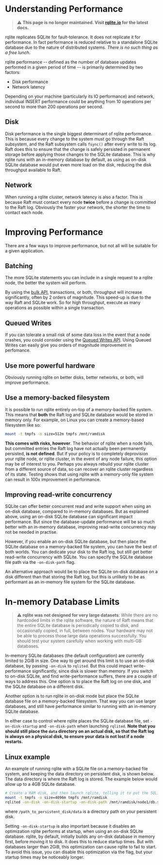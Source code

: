 # Understanding Performance
> :warning: **This page is no longer maintained. Visit [rqlite.io](https://www.rqlite.io) for the latest docs.**

rqlite replicates SQLite for fault-tolerance. It does not replicate it for performance. In fact performance is reduced relative to a standalone SQLite database due to the nature of distributed systems. _There is no such thing as a free lunch_.

rqlite performance -- defined as the number of database updates performed in a given period of time -- is primarily determined by two factors:
- Disk performance
- Network latency

Depending on your machine (particularly its IO performance) and network, individual INSERT performance could be anything from 10 operations per second to more than 200 operations per second.

## Disk
Disk performance is the single biggest determinant of rqlite performance. This is because every change to the system must go through the Raft subsystem, and the Raft subsystem calls `fsync()` after every write to its log. Raft does this to ensure that the change is safely persisted in permanent storage before applying those changes to the SQLite database. This is why rqlite runs with an in-memory database by default, as using as on-disk SQLite database would put even more load on the disk, reducing the disk throughput available to Raft.

## Network
When running a rqlite cluster, network latency is also a factor. This is because Raft must contact every node **twice** before a change is committed to the Raft log. Obviously the faster your network, the shorter the time to contact each node.

# Improving Performance

There are a few ways to improve performance, but not all will be suitable for a given application.

## Batching
The more SQLite statements you can include in a single request to a rqlite node, the better the system will perform. 

By using the [bulk API](https://github.com/rqlite/rqlite/blob/master/DOC/BULK.md), transactions, or both, throughput will increase significantly, often by 2 orders of magnitude. This speed-up is due to the way Raft and SQLite work. So for high throughput, execute as many operations as possible within a single transaction.

## Queued Writes
If you can tolerate a small risk of some data loss in the event that a node crashes, you could consider using the [Queued Writes API](https://github.com/rqlite/rqlite/blob/master/DOC/QUEUED_WRITES.md). Using Queued Writes can easily give you orders of magnitude improvement in perfomance.

## Use more powerful hardware
Obviously running rqlite on better disks, better networks, or both, will improve performance.

## Use a memory-backed filesystem
It is possible to run rqlite entirely on-top of a memory-backed file system. This means that **both** the Raft log and SQLite database would be stored in memory only. For example, on Linux you can create a memory-based filesystem like so:
```bash
mount -t tmpfs -o size=512m tmpfs /mnt/ramdisk
```
**This comes with risks, however**. The behavior of rqlite when a node fails, but committed entries the Raft log have not actually been permanently persisted, **is not defined**. But if your policy is to completely deprovision your rqlite node, or rqlite cluster, in the event of any node failure, this option may be of interest to you. Perhaps you always rebuild your rqlite cluster from a different source of data, so can recover an rqlite cluster regardless of its state. Testing shows that using rqlite with a memory-only file system can result in 100x improvement in performance.

## Improving read-write concurrency
SQLite can offer better concurrent read and write support when using an on-disk database, compared to in-memory databases. But as explained above, using an on-disk SQLite database can significant impact performance. But since the database-update performance will be so much better with an in-memory database, improving read-write concurrency may not be needed in practise.

However, if you enable an on-disk SQLite database, but then place the SQLite database on a memory-backed file system, you can have the best of both worlds. You can dedicate your disk to the Raft log, but still get better read-write concurrency with SQLite. You can specify the SQLite database file path via the `-on-disk-path` flag.

An alternative approach would be to place the SQLite on-disk database on a disk different than that storing the Raft log, but this is unlikely to be as performant as an in-memory file system for the SQLite database.

# In-memory Database Limits

> :warning: **rqlite was not designed for very large datasets**: While there are no hardcoded limits in the rqlite software, the nature of Raft means that the entire SQLite database is periodically copied to disk, and occasionally copied, in full, between nodes. Your hardware may not be able to process those large data operations successfully. You should test your system carefully when working with multi-GB databases.

In-memory SQLite databases (the default configuration) are currently limited to 2GiB in size. One way to get around this limit is to use an on-disk database, by passing `-on-disk` to `rqlited`. But this could impact write-performance significantly, since disk is slower than memory. If you switch to on-disk SQLite, and find write-performance suffers, there are a couple of ways to address this. One option is to place the Raft log on one disk, and the SQLite database on a different disk.

Another option is to run rqlite in on-disk mode but place the SQLite database file on a memory-backed filesystem. That way you can use larger databases, and still have performance similar to running with an in-memory SQLite database.

In either case to control where rqlite places the SQLite database file, set `-on-disk-startup` and `-on-disk-path` when launching `rqlited`. **Note that you should still place the `data` directory on an actual disk, so that the Raft log is always on a physical disk, to ensure your data is not lost if a node restarts.** 

## Linux example
An example of running rqlite with a SQLite file on a memory-backed file system, and keeping the data directory on persistent disk, is shown below. The data directory is where the Raft log is stored. The example below would allow up to a 4GB SQLite database.
```bash
# Create a RAM disk, and then launch rqlite, telling it to put the SQLite database on the RAM disk.
mount -t tmpfs -o size=4096m tmpfs /mnt/ramdisk
rqlited -on-disk -on-disk-startup -on-disk-path /mnt/ramdisk/node1/db.sqlite /path_to_persistent_disk/data
```
where `/path_to_persistent_disk/data` is a directory path on your persistent disk.

Setting `-on-disk-startup` is also important because it disables an optimization rqlite performs at startup, when using an on-disk SQLite database. rqlite, by default, initially builds any on-disk database in memory first, before moving it to disk. It does this to reduce startup times. But with databases larger than 2GiB, this optimization can cause rqlite to fail to start. To avoid this issue, you can disable this optimization via the flag, but your startup times may be noticeably longer.

